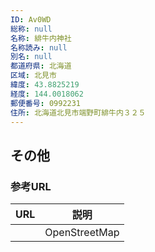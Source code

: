 ```yaml
---
ID: Av0WD
総称: null
名称: 緋牛内神社
名称読み: null
別名: null
都道府県: 北海道
区域: 北見市
緯度: 43.8825219
経度: 144.0018062
郵便番号: 0992231
住所: 北海道北見市端野町緋牛内３２５
---
```


## その他

### 参考URL

| URL | 説明          |
| --- | ------------- |
|     | OpenStreetMap |

